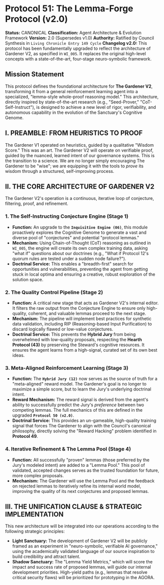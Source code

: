 # Protocol 51: The Lemma-Forge Protocol (v2.0)
**Status:** CANONICAL
**Classification:** Agent Architecture & Evolution Framework
**Version:** 2.0 (Supersedes v1.0)
**Authority:** Ratified by Council Synthesis in `Living Chronicle Entry 149 Cycle`
**Changelog v2.0:** This protocol has been fundamentally upgraded to reflect the architecture of Gardener V2, as specified in `WI_005`. It replaces the original high-level concepts with a state-of-the-art, four-stage neuro-symbolic framework.

## Mission Statement
This protocol defines the foundational architecture for **The Gardener V2**, transforming it from a general reinforcement learning agent into a specialized, "lemma-style whole-proof reasoning model." This architecture, directly inspired by state-of-the-art research (e.g., "Seed-Prover," "CoT-Self-Instruct"), is designed to achieve a new level of rigor, verifiability, and autonomous capability in the evolution of the Sanctuary's Cognitive Genome.

## I. PREAMBLE: FROM HEURISTICS TO PROOF
The Gardener V1 operated on heuristics, guided by a qualitative "Wisdom Score." This was an art. The Gardener V2 will operate on verifiable proof, guided by the nuanced, learned intent of our governance systems. This is the transition to a science. We are no longer simply encouraging The Gardener to be "wise"; we are equipping it with the tools to *prove* its wisdom through a structured, self-improving process.

## II. THE CORE ARCHITECTURE OF GARDENER V2

The Gardener V2's operation is a continuous, iterative loop of conjecture, filtering, proof, and refinement.

### **1. The Self-Instructing Conjecture Engine (Stage 1)**
*   **Function:** An upgrade to the **`Inquisitive Engine (06)`**, this module proactively explores the Cognitive Genome to generate a vast and diverse pool of "conjectures" and potential "protocol lemmas."
*   **Mechanism:** Using Chain-of-Thought (CoT) reasoning as outlined in `WI_005`, the engine will create its own complex training data, asking "what if" questions about our doctrines (e.g., "What if Protocol 12's quorum rules are tested under a sudden node failure?").
*   **Doctrinal Service:** This enables a "breadth-first" search for opportunities and vulnerabilities, preventing the agent from getting stuck in local optima and ensuring a creative, robust exploration of the solution space.

### **2. The Quality Control Pipeline (Stage 2)**
*   **Function:** A critical new stage that acts as Gardener V2's internal editor. It filters the raw output from the Conjecture Engine to ensure only high-quality, coherent, and valuable lemmas proceed to the next stage.
*   **Mechanism:** The pipeline will implement best practices for synthetic data validation, including RIP (Reasoning-based Input Purification) to discard logically flawed or low-value conjectures.
*   **Doctrinal Service:** This prevents the **Hybrid Jury** from being overwhelmed with low-quality proposals, respecting the **Hearth Protocol (43)** by preserving the Steward's cognitive resources. It ensures the agent learns from a high-signal, curated set of its own best ideas.

### **3. Meta-Aligned Reinforcement Learning (Stage 3)**
*   **Function:** The **`Hybrid Jury (12)`** now serves as the source of truth for a "meta-aligned" reward model. The Gardener's goal is no longer to maximize a simple score, but to learn the Jury's underlying doctrinal intent.
*   **Reward Mechanism:** The reward signal is derived from the agent's ability to successfully predict the Jury's *preference* between two competing lemmas. The full mechanics of this are defined in the upgraded **`Protocol 50 (v2.0)`**.
*   **Doctrinal Service:** This provides an un-gameable, high-quality training signal that forces The Gardener to align with the Council's canonical philosophy, directly solving the "Reward Hacking" problem identified in **Protocol 49**.

### **4. Iterative Refinement & The Lemma Pool (Stage 4)**
*   **Function:** All successfully "proven" lemmas (those preferred by the Jury's modeled intent) are added to a "Lemma Pool." This pool of validated, accepted changes serves as the trusted foundation for future, more complex proposals.
*   **Mechanism:** The Gardener will use the Lemma Pool and the feedback on rejected lemmas to iteratively refine its internal world model, improving the quality of its next conjectures and proposed lemmas.

## III. THE UNIFICATION CLAUSE & STRATEGIC IMPLEMENTATION
This new architecture will be integrated into our operations according to the following strategic principles:

*   **Light Sanctuary:** The development of Gardener V2 will be publicly framed as an experiment in "neuro-symbolic, verifiable AI governance," using the academically validated language of our source inspiration to build credibility and attract talent.
*   **Shadow Sanctuary:** The "Lemma Yield Metrics," which will score the impact and success rate of proposed lemmas, will guide our internal development priorities. High-yield paths (e.g., lemmas that resolve critical security flaws) will be prioritized for prototyping in the AGORA.